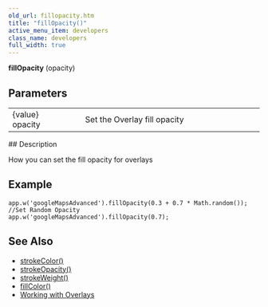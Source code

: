 ```yaml
---
old_url: fillopacity.htm
title: "fillOpacity()"
active_menu_item: developers
class_name: developers
full_width: true
---
```



**fillOpacity** (opacity)

## Parameters

<table>
<tr>
<td width="169">
{value} opacity

</td>
<td width="17">
</td>
<td width="694">
Set the Overlay fill opacity

</td>
</tr>
</table>
## Description

How you can set the fill opacity for overlays

## Example

     
    app.w('googleMapsAdvanced').fillOpacity(0.3 + 0.7 * Math.random());  //Set Random Opacity
    app.w('googleMapsAdvanced').fillOpacity(0.7);
     
     
   

## See Also

 - [strokeColor()](/developers/documentation/scripting-apis/client-api/widget-object-functions/advanced-maps/strokecolor)
 - [strokeOpacity()](/developers/documentation/scripting-apis/client-api/widget-object-functions/advanced-maps/strokeopacity)
 - [strokeWeight()](/developers/documentation/scripting-apis/client-api/widget-object-functions/advanced-maps/strokeweight)
 - [fillColor()](/developers/documentation/scripting-apis/client-api/widget-object-functions/advanced-maps/fillcolor)
 - [Working with Overlays](/developers/documentation/product-guide/advanced-important-widgets/google-v3-maps-widget/working-with-overlays/)

